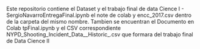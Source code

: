Este repositorio contiene el Dataset y el trabajo final de data Cience I -  SergioNavarroEntregaFinal.ipynb  el note de colab y encc_2017.csv dentro de la carpeta del mismo nombre. 
Tambien se encuentran el Documento en Colab tpFinal.ipynb y el CSV correspondiente NYPD_Shooting_Incident_Data__Historic_.csv  que formara del trabajo final de Data Cience II

